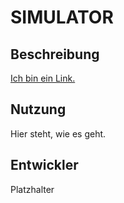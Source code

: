 # SIMULATOR

## Beschreibung
[Ich bin ein Link.](../pages/beschreibung.md)

## Nutzung
Hier steht, wie es geht. 

## Entwickler
Platzhalter
